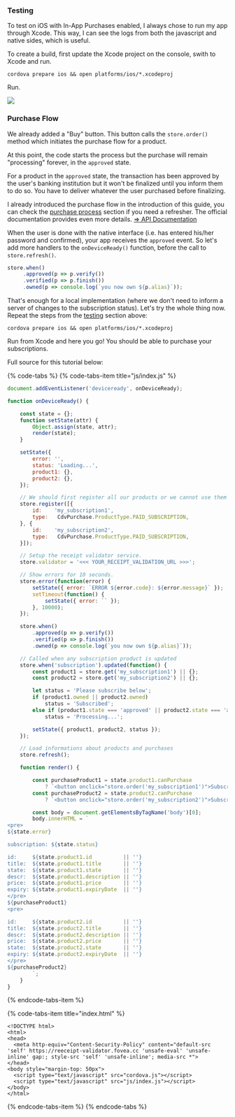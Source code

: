 
### Testing

To test on iOS with In-App Purchases enabled, I always chose to run my app through Xcode. This way, I can see the logs from both the javascript and native sides, which is useful.

To create a build, first update the Xcode project on the console, swith to Xcode and run.

```text
cordova prepare ios && open platforms/ios/*.xcodeproj
```

Run.

![](.gitbook/assets/subscribe-init.png)

### Purchase Flow

We already added a "Buy" button. This button calls the `store.order()` method which initiates the purchase flow for a product.

At this point, the code starts the process but the purchase will remain "processing" forever, in the `approved` state.

For a product in the `approved` state, the transaction has been approved by the user's banking institution but it won't be finalized until you inform them to do so. You have to deliver whatever the user purchased before finalizing.

I already introduced the purchase flow in the introduction of this guide, you can check the [purchase process](../discover/about-the-plugin.md#purchase-process) section if you need a refresher. The official documentation provides even more details. [⇒ API Documentation](https://github.com/j3k0/cordova-plugin-purchase/blob/master/doc/api.md#-purchasing) 

When the user is done with the native interface \(i.e. has entered his/her password and confirmed\), your app receives the `approved` event. So let's add more handlers to the `onDeviceReady()` function, before the call to `store.refresh()`.

```javascript
store.when()
     .approved(p => p.verify())
     .verified(p => p.finish())
     .owned(p => console.log(`you now own ${p.alias}`));
```

That's enough for a local implementation (where we don't need to inform a server of changes to the subscription status). Let's try the whole thing now. Repeat the steps from the [testing](#testing) section above:

```text
cordova prepare ios && open platforms/ios/*.xcodeproj
```

Run from Xcode and here you go! You should be able to purchase your subscriptions.

Full source for this tutorial below:

{% code-tabs %}
{% code-tabs-item title="js/index.js" %}
```javascript
document.addEventListener('deviceready', onDeviceReady);

function onDeviceReady() {

    const state = {};
    function setState(attr) {
        Object.assign(state, attr);
        render(state);
    }

    setState({
        error: '',
        status: 'Loading...',
        product1: {},
        product2: {},
    });

    // We should first register all our products or we cannot use them in the app.
    store.register([{
        id:    'my_subscription1',
        type:   CdvPurchase.ProductType.PAID_SUBSCRIPTION,
    }, {
        id:    'my_subscription2',
        type:   CdvPurchase.ProductType.PAID_SUBSCRIPTION,
    }]);

    // Setup the receipt validator service.
    store.validator = '<<< YOUR_RECEIPT_VALIDATION_URL >>>';

    // Show errors for 10 seconds.
    store.error(function(error) {
        setState({ error: `ERROR ${error.code}: ${error.message}` });
        setTimeout(function() {
            setState({ error: `` });
        }, 10000);
    });

    store.when()
        .approved(p => p.verify())
        .verified(p => p.finish())
        .owned(p => console.log(`you now own ${p.alias}`));

    // Called when any subscription product is updated
    store.when('subscription').updated(function() {
        const product1 = store.get('my_subscription1') || {};
        const product2 = store.get('my_subscription2') || {};

        let status = 'Please subscribe below';
        if (product1.owned || product2.owned)
            status = 'Subscribed';
        else if (product1.state === 'approved' || product2.state === 'approved')
            status = 'Processing...';

        setState({ product1, product2, status });
    });

    // Load informations about products and purchases
    store.refresh();

    function render() {

        const purchaseProduct1 = state.product1.canPurchase
            ? `<button onclick="store.order('my_subscription1')">Subscribe</button>` : '';
        const purchaseProduct2 = state.product2.canPurchase
            ? `<button onclick="store.order('my_subscription2')">Subscribe</button>` : '';

        const body = document.getElementsByTagName('body')[0];
        body.innerHTML = `
<pre> 
${state.error}

subscription: ${state.status}

id:     ${state.product1.id          || ''}
title:  ${state.product1.title       || ''}
state:  ${state.product1.state       || ''}
descr:  ${state.product1.description || ''}
price:  ${state.product1.price       || ''}
expiry: ${state.product1.expiryDate  || ''}
</pre>
${purchaseProduct1}
<pre>

id:     ${state.product2.id          || ''}
title:  ${state.product2.title       || ''}
descr:  ${state.product2.description || ''}
price:  ${state.product2.price       || ''}
state:  ${state.product2.state       || ''}
expiry: ${state.product2.expiryDate  || ''}
</pre>
${purchaseProduct2}
        `;
    }
}
```
{% endcode-tabs-item %}

{% code-tabs-item title="index.html" %}
```markup
<!DOCTYPE html>
<html>
<head>
  <meta http-equiv="Content-Security-Policy" content="default-src 'self' https://reeceipt-validator.fovea.cc 'unsafe-eval' 'unsafe-inline' gap:; style-src 'self' 'unsafe-inline'; media-src *">
</head>
<body style="margin-top: 50px">
  <script type="text/javascript" src="cordova.js"></script>
  <script type="text/javascript" src="js/index.js"></script>
</body>
</html>
```
{% endcode-tabs-item %}
{% endcode-tabs %}

